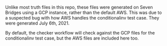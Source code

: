Unlike most truth files in this repo, these files were generated on Seven Bridges using a GCP instance, rather than the default AWS. This was due to a suspected bug with how AWS handles the conditionalinv test case. They were generated July 6th, 2021.

By default, the checker workflow will check against the GCP files for the conditionalinv test case, but the AWS files are included here too.
